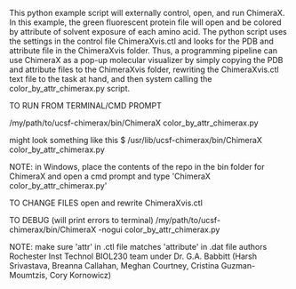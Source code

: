 This python example script will externally control, open, and run ChimeraX.  In this example, the green fluorescent protein file will open and be colored by attribute of solvent exposure of each amino acid.  The python script uses the settings in the control file ChimeraXvis.ctl and looks for the PDB and attribute file in the ChimeraXvis folder.  Thus, a programming pipeline can use ChimeraX as a pop-up molecular visualizer by simply copying the PDB and attribute files to the ChimeraXvis folder, rewriting the ChimeraXvis.ctl text file to the task at hand, and then system calling the color_by_attr_chimerax.py script.


TO RUN FROM TERMINAL/CMD PROMPT

/my/path/to/ucsf-chimerax/bin/ChimeraX color_by_attr_chimerax.py


might look something like this
$ /usr/lib/ucsf-chimerax/bin/ChimeraX color_by_attr_chimerax.py

NOTE: in Windows, place the contents of the repo in the bin folder for ChimeraX and open a cmd prompt and type
'ChimeraX color_by_attr_chimerax.py'

TO CHANGE FILES
open and rewrite ChimeraXvis.ctl 

TO DEBUG (will print errors to terminal)
/my/path/to/ucsf-chimerax/bin/ChimeraX -nogui color_by_attr_chimerax.py

NOTE: make sure 'attr' in .ctl file matches 'attribute' in .dat file
authors Rochester Inst Technol BIOL230 team under Dr. G.A. Babbitt (Harsh Srivastava, Breanna Callahan, Meghan Courtney, Cristina Guzman-Moumtzis, Cory Kornowicz)

